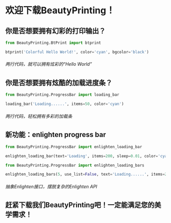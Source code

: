 # 欢迎下载BeautyPrinting！
## 你是否想要拥有幻彩的打印输出？
```python
from BeautyPrinting.BtPrint import btprint

btprint('Colorful Hello World!', color='cyan', bgcolor='black')
```
###### 两行代码，就可以拥有炫彩的“Hello World”
## 你是否想要拥有炫酷的加载进度条？
```python
from BeautyPrinting.ProgressBar import loading_bar

loading_bar('Loading......', items=50, color='cyan')
```
###### 两行代码，轻松拥有多彩的加载条
## 新功能：enlighten progress bar
```python
from BeautyPrinting.ProgressBar import enlighten_loading_bar

enlighten_loading_bar(text='Loading', items=200, sleep=0.01, color='cyan')
```
```python
from BeautyPrinting.ProgressBar import enlighten_loading_bars

enlighten_loading_bars(5, use_list=False, text='Loading......', items=200, sleep=0.01, color='cyan')
```
###### 抽象Enlighten接口，摆脱复杂的Enlighten API
## 赶紧下载我们BeautyPrinting吧！一定能满足您的美学需求！